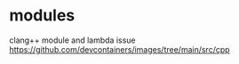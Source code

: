 # modules
clang++ module and lambda issue
https://github.com/devcontainers/images/tree/main/src/cpp
